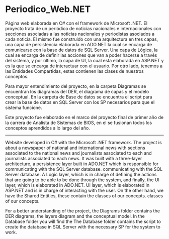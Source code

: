 # Periodico_Web.NET
Página web elaborada en C# con el framework de Microsoft .NET. El proyecto trata de un periódico de noticias nacionales e internacionales con secciones asociadas a las noticias
nacionales y periodistas asociados a cada noticia. El mismo fue construido con una arquitectura en tres capas, una capa de persistencia elaborada en ADO.NET la cual se encarga de 
comunicarse con la base de datos de SQL Server. Una capa de Lógica, la cual se encarga de definir las acciones que van a poder hacerse a través del sistema, y por último, la capa
de UI, la cual esta elaborada en ASP.NET y es la que se encarga de interactuar con el usuario. Por otro lado, tenemos a las Entidades Compartidas, estas contienen las
clases de nuestros conceptos.

Para mayor entendimiento del proyecto, en la carpeta Diagramas se encuentran los diagramas del DER, el diagrama de capas y el modelo conceptual. En la carpeta de Base de datos se 
encuentra el script para crear la base de datos en SQL Server con los SP necesarios para que el sistema funcione. 

Este proyecto fue elaborado en el marco del proyecto final de primer año de la carrera de Analista de Sistemas de BIOS, en el se fusionan todos los conceptos aprendidos a lo largo 
del año. 

----------------------------------------------------------------------------------------------------------------------------------------------------------------------------------------

Website developed in C# with the Microsoft .NET framework. The project is about a newspaper of national and international news with sections associated to the national news and journalists associated to each
and journalists associated to each news. It was built with a three-layer architecture, a persistence layer built in ADO.NET which is responsible for communicating with the SQL Server database. 
communicating with the SQL Server database. A Logic layer, which is in charge of defining the actions that are going to be able to be done through the system, and finally, the UI layer, which is elaborated in ADO.NET.
UI layer, which is elaborated in ASP.NET and is in charge of interacting with the user. On the other hand, we have the Shared Entities, these contain the classes of our concepts.
classes of our concepts.

For a better understanding of the project, the Diagrams folder contains the DER diagrams, the layers diagram and the conceptual model. In the Database folder you will find the 
The Database folder contains the script to create the database in SQL Server with the necessary SP for the system to work. 

